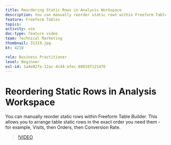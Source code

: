 ```yaml
---
title: Reordering Static Rows in Analysis Workspace
description: You can manually reorder static rows within Freeform Table Builder. This allows you to arrange table static rows in the exact order you need them - for example, Visits, then Orders, then Conversion Rate.
feature: Freeform Tables
topics: 
activity: use
doc-type: feature video
team: Technical Marketing
thumbnail: 31319.jpg
kt: 4218

role: Business Practitioner
level: Beginner
exl-id: 1a4e82fe-12ac-4c44-afec-60010f1214f6
---
```

# Reordering Static Rows in Analysis Workspace

You can manually reorder static rows within Freeform Table Builder. This allows you to arrange table static rows in the exact order you need them - for example, Visits, then Orders, then Conversion Rate.

>[!VIDEO](https://video.tv.adobe.com/v/31319/?quality=12)

